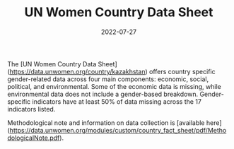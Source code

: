 ﻿---
countries: ["Kazakhstan"]
category: ["INGO"]
tags: [“economics”, “politics”, “gender gap”]
dates: [2019-2020]
data_type: ["qualitative", "quantitative"] 
title: ["UN Women Country Data Sheet"]
date: [2022-07-27]
language: ["English"]
description: [Breakdown of gender-related data across four main components: economic, social, political, and environmental.]
---
The [UN Women Country Data Sheet] (https://data.unwomen.org/country/kazakhstan) offers country specific gender-related data across four main components: economic, social, political, and environmental. Some of the economic data is missing, while environmental data does not include a gender-based breakdown. Gender-specific indicators have at least 50% of data missing across the 17 indicators listed. 

Methodological note and information on data collection is [available here] (https://data.unwomen.org/modules/custom/country_fact_sheet/pdf/MethodologicalNote.pdf).
